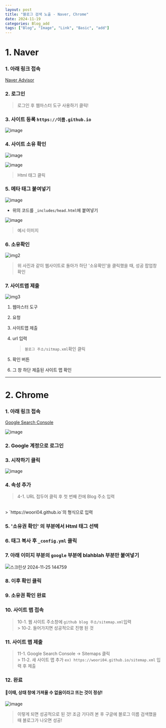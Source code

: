 ```yaml
---
layout: post
title: "블로그 검색 노출 - Naver, Chrome"
date: 2024-11-19
categories: Blog_add
tags: ["Blog", "Image", "Link", "Basic", "add"]
---
```




# 1. Naver 
### 1. 아래 링크 접속
[Naver Advisor](https://searchadvisor.naver.com/)

### 2. 로그인

> 로그인 후 웹마스터 도구 사용하기 클릭!

### 3. 사이트 등록 `https://이름.github.io`
![image](https://github.com/user-attachments/assets/a25a1c4c-a711-47f2-8509-a2b07cbbc21b)

### 4. 사이트 소유 확인
![image](https://github.com/user-attachments/assets/f9021509-5a74-4584-b2fd-f275b8ee3470)

![image](https://github.com/user-attachments/assets/b2c93e4a-87d7-4404-af73-1c39fc7eafd5)

> Html 태그 클릭

### 5. 메타 태그 붙여넣기
![image](https://github.com/user-attachments/assets/48169caa-8ed6-4f80-8d64-0ececb6adf4f)

* 위의 코드를 `_includes/head.html`에 붙여넣기

![image](https://github.com/user-attachments/assets/36881a1c-2b1b-4896-a745-262617912f01)
> 예시 이미지


### 6. 소유확인
![img2](https://github.com/user-attachments/assets/d2c5a390-2bb4-4b72-8c37-25f2f10b4890)
> 위 사진과 같이 웹사이트로 돌아가 하단 '소유확인'을 클릭했을 때, 성공 팝업창 확인

### 7. 사이트맵 제출
![img3](https://github.com/user-attachments/assets/da8d84f4-4c3e-4536-bcc8-7626cd73bdfb)
1. 웹마스터 도구
2. 요청 
3. 사이트맵 제출 
4. url 입력
    > `블로그 주소/sitmap.xml`확인 클릭

5. 확인 버튼 
6. 그 창 하단 제출된 사이트 맵 확인



<hr>

# 2. Chrome
### 1. 아래 링크 접속
[Google Search Console](https://search.google.com/search-console/about)

![image](https://github.com/user-attachments/assets/bf2d9492-b4a3-4860-a3e6-201a7b9d7ba5)

### 2. Google 계정으로 로그인

### 3. 시작하기 클릭
![image](https://github.com/user-attachments/assets/08bd70f9-8de1-406b-84cc-f4807ae2e534)

### 4. 속성 추가
> 4-1. URL 접두어 클릭 후 첫 번째 칸에 Blog 주소 입력
<br>
> `https://woori04.github.io`의 형식으로 입력

### 5. '소유권 확인' 의 부분에서 Html 태그 선택

### 6. 태그 복사 후 `_config.yml` 클릭

### 7. 아래 이미지 부분의 `google` 부분에 blahblah 부분만 붙여넣기
![스크린샷 2024-11-25 144759](https://github.com/user-attachments/assets/6ccb1510-13a3-4120-aac0-8f50122e96e9)

### 8. 이후 확인 클릭

### 9. 소유권 확인 완료

### 10. 사이트 맵 접속
> 10-1. 웹 사이트 주소창에 `github blog 주소/sitemap.xml`입력
<br> > 10-2. 들어가지면 성공적으로 진행 된 것

### 11. 사이트 맵 제출
> 11-1. Google Search Console -> Sitemaps 클릭
<br> > 11-2. 새 사이트 맵 추가 `ex) https://woori04.github.io/sitemap.xml` 입력 후 제출

### 12. 완료

#### 📢이때, 상태 창에 가져올 수 없음이라고 뜨는 것이 정상!
![image](https://github.com/user-attachments/assets/0533ac76-c58d-45e1-a082-f55aa92ec1b5)
> 이렇게 되면 성공적으로 된 것!
> 조금 기다려 본 후 구글에 블로그 이름 검색했을 때 블로그가 나오면 성공!
